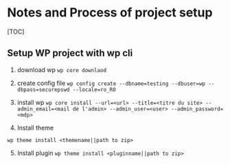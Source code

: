 # Notes and Process of project setup 

[TOC]

## Setup WP project with wp cli

1. download wp 
` wp core downlaod `

2. create config file 
`wp config create --dbname=testing --dbuser=wp --dbpass=securepswd --locale=ro_RO`

3. install wp 
`wp core install --url=<url> --title=<titre du site> --admin_email=<mail de l'admin> --admin_user=<user> --admin_password=<mdp>`

4. Install theme 

`wp theme install <themename||path to zip> `

5. Install plugin
`wp theme install <pluginname||path to zip> `
